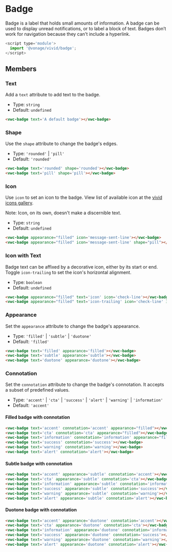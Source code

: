 # Badge

Badge is a label that holds small amounts of information.
A badge can be used to display unread notifications, or to label a block of text.
Badges don’t work for navigation because they can't include a hyperlink.

```js
<script type='module'>
  import '@vonage/vivid/badge';
</script>
```

## Members

### Text

Add a `text` attribute to add text to the badge.

- Type: `string`
- Default: `undefined`

```html preview
<vwc-badge text='A default badge'></vwc-badge>
```


### Shape

Use the `shape` attribute to change the badge's edges.

- Type: `'rounded'` | `'pill'`
- Default: `'rounded'`

```html preview
<vwc-badge text='rounded' shape='rounded'></vwc-badge>
<vwc-badge text='pill' shape='pill'></vwc-badge>
```

### Icon

Use `icon` to set an icon to the badge.
View list of available icon at the [vivid icons gallery](../../designs/icons-gallery).

Note: Icon, on its own, doesn't make a discernible text.

- Type: `string`
- Default: `undefined`

```html preview
<vwc-badge appearance="filled" icon='message-sent-line'></vwc-badge>
<vwc-badge appearance="filled" icon='message-sent-line' shape="pill"></vwc-badge>
```

### Icon with Text

Badge text can be affixed by a decorative icon, either by its start or end.
Toggle `icon-trailing` to set the icon's horizontal alignment.

- Type: `boolean`
- Default: `undefined`

```html preview
<vwc-badge appearance="filled" text='icon' icon='check-line'></vwc-badge>
<vwc-badge appearance="filled" text='icon-trailing' icon='check-line' icon-trailing></vwc-badge>
```

### Appearance

Set the `appearance` attribute to change the badge's appearance.

- Type: `'filled'` | `'subtle'` | `'duotone'`
- Default: `'filled'`

```html preview
<vwc-badge text='filled' appearance='filled'></vwc-badge>
<vwc-badge text='subtle' appearance='subtle'></vwc-badge>
<vwc-badge text='duotone' appearance='duotone'></vwc-badge>
```

### Connotation

Set the `connotation` attribute to change the badge's connotation.
It accepts a subset of predefined values.

- Type: `'accent'` | `'cta'` | `'success'` | `'alert'` | `'warning'` | `'information'`
- Default: `'accent'`

#### Filled badge with connotation

```html preview
<vwc-badge text='accent' connotation='accent' appearance="filled"></vwc-badge>
<vwc-badge text='cta' connotation='cta' appearance="filled"></vwc-badge>
<vwc-badge text='information' connotation='information' appearance="filled"></vwc-badge>
<vwc-badge text='success' connotation='success'></vwc-badge>
<vwc-badge text='warning' connotation='warning'></vwc-badge>
<vwc-badge text='alert' connotation='alert'></vwc-badge>
```

#### Subtle badge with connotation

```html preview
<vwc-badge text='accent' appearance='subtle' connotation='accent'></vwc-badge>
<vwc-badge text='cta' appearance='subtle' connotation='cta'></vwc-badge>
<vwc-badge text='information' appearance='subtle' connotation='information'></vwc-badge>
<vwc-badge text='success' appearance='subtle' connotation='success'></vwc-badge>
<vwc-badge text='warning' appearance='subtle' connotation='warning'></vwc-badge>
<vwc-badge text='alert' appearance='subtle' connotation='alert'></vwc-badge>
```

#### Duotone badge with connotation

```html preview
<vwc-badge text='accent' appearance='duotone' connotation='accent'></vwc-badge>
<vwc-badge text='cta' appearance='duotone' connotation='cta'></vwc-badge>
<vwc-badge text='information' appearance='duotone' connotation='information'></vwc-badge>
<vwc-badge text='success' appearance='duotone' connotation='success'></vwc-badge>
<vwc-badge text='warning' appearance='duotone' connotation='warning'></vwc-badge>
<vwc-badge text='alert' appearance='duotone' connotation='alert'></vwc-badge>
```
